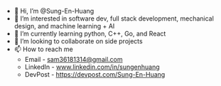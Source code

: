 - 👋 Hi, I’m @Sung-En-Huang
- 👀 I’m interested in software dev, full stack development, mechanical design, and machine learning + AI
- 🌱 I’m currently learning python, C++, Go, and React 
- 💞️ I’m looking to collaborate on side projects 
- 📫 How to reach me
  - Email - sam36181314@gmail.com
  - LinkedIn - www.linkedin.com/in/sungenhuang
  - DevPost - https://devpost.com/Sung-En-Huang


<!---
Sung-En-Huang/Sung-En-Huang is a ✨ special ✨ repository because its `README.md` (this file) appears on your GitHub profile.
You can click the Preview link to take a look at your changes.
--->
